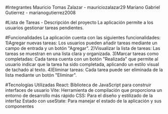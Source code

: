 #Integrantes
Mauricio Tomas Zalazar - mauriciozalazar29
Mariano Gabriel Gutierrez - marianogutierrez2008

#Lista de Tareas - Descripción del proyecto
La aplicación permite a los usuarios gestionar tareas pendientes. 

#Funcionalidades
La aplicación cuenta con las siguientes funcionalidades:
1)Agregar nuevas tareas: Los usuarios pueden añadir tareas mediante un campo de entrada y un botón "Agregar".
2)Visualizar la lista de tareas: Las tareas se muestran en una lista clara y organizada.
3)Marcar tareas como completadas: Cada tarea cuenta con un botón "Realizada" que permite al usuario indicar que la tarea ha sido completada, aplicando un estilo visual de tachado al texto.
4)Eliminar tareas: Cada tarea puede ser eliminada de la lista mediante un botón "Eliminar".

#Tecnologías Utilizadas
React: Biblioteca de JavaScript para construir interfaces de usuario
Vite: Herramienta de compilación que proporciona un entorno de desarrollo más rápido
CSS: Para el diseño y estilizado de la interfaz
Estado con useState: Para manejar el estado de la aplicación y sus componentes
